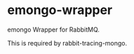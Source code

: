 emongo-wrapper
==============

emongo Wrapper for RabbitMQ.

This is required by rabbit-tracing-mongo.
